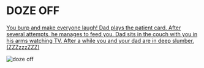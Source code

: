 # DOZE OFF
[You burp and make everyone laugh! Dad plays the patient card. After several attempts, he manages to feed you. Dad sits in the couch with you in his arms watching TV. After a while you and your dad are in deep slumber. (ZZZzzzZZZ)](../morning.md)  

![doze off](https://media.giphy.com/media/26xBJyMTcwM7rUyPe/giphy.gif)

